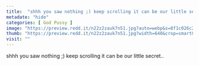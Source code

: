 ```yaml
---
title:  "shhh you saw nothing ;) keep scrolling it can be our little secret.."
metadate: "hide"
categories: [ God Pussy ]
image: "https://preview.redd.it/n22z2zauk7n51.jpg?auto=webp&s=8f1c026c2e52c19e1bc3892ce38949ce6c1f9fd8"
thumb: "https://preview.redd.it/n22z2zauk7n51.jpg?width=640&crop=smart&auto=webp&s=73216e05fbdf66dfaecd7972ebc236bfe69049fb"
visit: ""
---
```

shhh you saw nothing ;) keep scrolling it can be our little secret..

